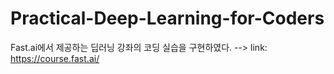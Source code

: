 # Practical-Deep-Learning-for-Coders

Fast.ai에서 제공하는 딥러닝 강좌의 코딩 실습을 구현하였다. --> link: https://course.fast.ai/
